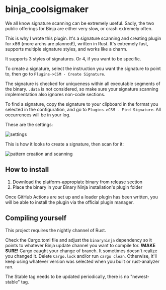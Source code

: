 # binja_coolsigmaker

We all know signature scanning can be extremely useful. Sadly, the two public offerings for Binja are either very slow, or crash extremely often.

This is why I wrote this plugin. It's a signature scanning and creating plugin for x86 (more archs are planned!), written in Rust. It's extremely fast, supports multiple signature styles, and works like a charm.

It supports 3 styles of signatures. Or 4, if you want to be specific.

To create a signature, select the instruction you want the signature to point to, then go to `Plugins->CSM - Create Signature`.

The signature is checked for uniqueness within all executable segments of the binary. `.data` is not considered, so make sure your signature scanning implementation also ignores non-code sections.

To find a signature, copy the signature to your clipboard in the format you selected in the configuration, and go to `Plugins->CSM - Find Signature`. All occurrences will be in your log.

These are the settings:

![settings](https://i.imgur.com/BK4Q0E5.png)

This is how it looks to create a signature, then scan for it:

![pattern creation and scanning](https://i.imgur.com/qkjdU2M.png)

## How to install

1. Download the platform-appropiate binary from release section
2. Place the binary in your Binary Ninja installation's plugin folder

Once GitHub Actions are set up and a loader plugin has been written, you will be able to install the plugin via the official plugin manager.

## Compiling yourself

This project requires the nightly channel of Rust.

Check the Cargo.toml file and adjust the `binaryninja` dependency so it points to whatever Binja update channel you want to compile for. __!MAKE SURE!__ Cargo caught your change of branch. It sometimes doesn't realize you changed it. Delete `Cargo.lock` and/or run `cargo clean`. Otherwise, it'll keep using whatever version was selected when you built or rust-analyzer ran.

The Stable tag needs to be updated periodically, there is no "newest-stable" tag.
